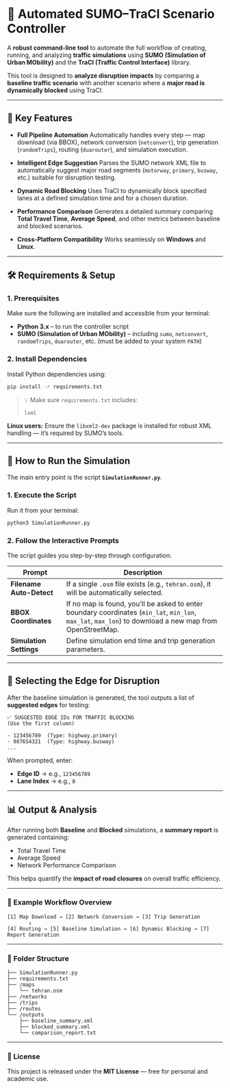 # 🚦 Automated SUMO–TraCI Scenario Controller

A **robust command-line tool** to automate the full workflow of creating, running, and analyzing **traffic simulations** using **SUMO (Simulation of Urban MObility)** and the **TraCI (Traffic Control Interface)** library.

This tool is designed to **analyze disruption impacts** by comparing a **baseline traffic scenario** with another scenario where a **major road is dynamically blocked** using TraCI.

---

## 🚀 Key Features

* **Full Pipeline Automation**
  Automatically handles every step — map download (via BBOX), network conversion (`netconvert`), trip generation (`randomTrips`), routing (`duarouter`), and simulation execution.

* **Intelligent Edge Suggestion**
  Parses the SUMO network XML file to automatically suggest major road segments (`motorway`, `primary`, `busway`, etc.) suitable for disruption testing.

* **Dynamic Road Blocking**
  Uses TraCI to dynamically block specified lanes at a defined simulation time and for a chosen duration.

* **Performance Comparison**
  Generates a detailed summary comparing **Total Travel Time**, **Average Speed**, and other metrics between baseline and blocked scenarios.

* **Cross-Platform Compatibility**
  Works seamlessly on **Windows** and **Linux**.

---

## 🛠️ Requirements & Setup

### 1. Prerequisites

Make sure the following are installed and accessible from your terminal:

* **Python 3.x** – to run the controller script
* **SUMO (Simulation of Urban MObility)** – including `sumo`, `netconvert`, `randomTrips`, `duarouter`, etc. (must be added to your system `PATH`)

### 2. Install Dependencies

Install Python dependencies using:

```bash
pip install -r requirements.txt
```

> 💡 Make sure `requirements.txt` includes:
>
> ```
> lxml
> ```

**Linux users:**
Ensure the `libxml2-dev` package is installed for robust XML handling — it’s required by SUMO’s tools.

---

## 🏁 How to Run the Simulation

The main entry point is the script **`SimulationRunner.py`**.

### 1. Execute the Script

Run it from your terminal:

```bash
python3 SimulationRunner.py
```

### 2. Follow the Interactive Prompts

The script guides you step-by-step through configuration:

| Prompt                   | Description                                                                                                                                              |
| ------------------------ | -------------------------------------------------------------------------------------------------------------------------------------------------------- |
| **Filename Auto-Detect** | If a single `.osm` file exists (e.g., `tehran.osm`), it will be automatically selected.                                                                  |
| **BBOX Coordinates**     | If no map is found, you’ll be asked to enter boundary coordinates (`min_lat`, `min_lon`, `max_lat`, `max_lon`) to download a new map from OpenStreetMap. |
| **Simulation Settings**  | Define simulation end time and trip generation parameters.                                                                                               |

---

## 🚧 Selecting the Edge for Disruption

After the baseline simulation is generated, the tool outputs a list of **suggested edges** for testing:

```
✅ SUGGESTED EDGE IDs FOR TRAFFIC BLOCKING
(Use the first column)

- 123456789  (Type: highway.primary)
- 987654321  (Type: highway.busway)
...
```

When prompted, enter:

* **Edge ID** → e.g., `123456789`
* **Lane Index** → e.g., `0`

---

## 📊 Output & Analysis

After running both **Baseline** and **Blocked** simulations, a **summary report** is generated containing:

* Total Travel Time
* Average Speed
* Network Performance Comparison

This helps quantify the **impact of road closures** on overall traffic efficiency.

---

### 🧭 Example Workflow Overview

```text
[1] Map Download → [2] Network Conversion → [3] Trip Generation
       ↓
[4] Routing → [5] Baseline Simulation → [6] Dynamic Blocking → [7] Report Generation
```

---

### 🧩 Folder Structure

```
├── SimulationRunner.py
├── requirements.txt
├── /maps
│   └── tehran.osm
├── /networks
├── /trips
├── /routes
└── /outputs
    ├── baseline_summary.xml
    ├── blocked_summary.xml
    └── comparison_report.txt
```

---

### 📘 License

This project is released under the **MIT License** — free for personal and academic use.

